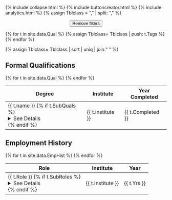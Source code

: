 
{% include collapse.html %}
{% include buttoncreator.html %}
{% include analytics.html %}
{% assign Tblclass = "," | split: "," %}
<center>
<button onclick='hideAll()'>Remove filters</button></center>


{% for t in site.data.Qual %}
   {% assign Tblclass= Tblclass | push: t.Tags %}
{% endfor %}

{% assign Tblclass= Tblclass | sort | uniq | join:" " %}

## Formal Qualifications
<table>
<thead>
  <tr>
    <th>Degree</th>
    <th>Institute</th>
    <th>Year Completed</th>
  </tr>
</thead>
<tbody>    
{% for t in site.data.Qual %}
    <tr class="{{ t.Tags | join:" " }}">
    <td>{{ t.name }}
       {% if t.SubQuals %}
       <details><summary>See Details</summary>
         {% for SubQual in t.SubQuals %}
            - {{ SubQual }}<br>
         {% endfor %}
       </details>
       {% endif %}
       </td>
    <td>{{ t.institute }}</td>
    <td>{{ t.Completed }}</td>
  </tr>
{% endfor %}

</tbody>
  </table>

## Employment History
<table>
<thead>
  <tr>
    <th>Role</th>
    <th>Institute</th>
    <th>Year</th>
  </tr>
</thead>
<tbody>    
{% for t in site.data.EmpHist %}
    <tr class="{{ t.Tags | join:" " }}">
    <td>{{ t.Role }}
       {% if t.SubRoles %}
       <details><summary>See Details</summary>
         {% for SubRole in t.SubRoles %}
            - {{ SubRole }}<br>
         {% endfor %}
       </details>
       {% endif %}
       </td>
    <td>{{ t.Institute }}</td>
    <td>{{ t.Yrs }}</td>
  </tr>
{% endfor %}
   </tbody>
  </table>
